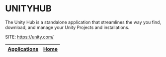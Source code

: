# UNITYHUB
 
 The Unity Hub is a standalone application that streamlines the way 
 you find, download, and manage your Unity Projects and installations.
 
 SITE: https://unity.com/

 | [Applications](https://portable-linux-apps.github.io/apps.html) | [Home](https://portable-linux-apps.github.io)
 | --- | --- |
